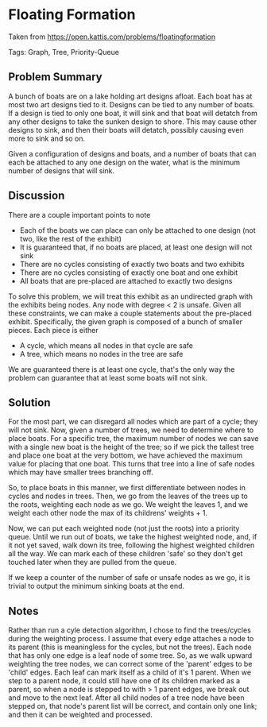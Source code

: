 # Floating Formation
Taken from https://open.kattis.com/problems/floatingformation

Tags: Graph, Tree, Priority-Queue

## Problem Summary
A bunch of boats are on a lake holding art designs afloat. Each boat has at most two art designs tied to it. Designs can be tied to any number of boats. If a design is tied to only one boat, it will sink and that boat will detatch from any other designs to take the sunken design to shore. This may cause other designs to sink, and then their boats will detatch, possibly causing even more to sink and so on.

Given a configuration of designs and boats, and a number of boats that can each be attached to any one design on the water, what is the minimum number of designs that will sink.

## Discussion
There are a couple important points to note
* Each of the boats we can place can only be attached to one design (not two, like the rest of the exhibit)
* It is guaranteed that, if no boats are placed, at least one design will not sink
* There are no cycles consisting of exactly two boats and two exhibits
* There are no cycles consisting of exactly one boat and one exhibit
* All boats that are pre-placed are attached to exactly two designs

To solve this problem, we will treat this exhibit as an undirected graph with the exhibits being nodes. Any node with degree < 2 is unsafe.
Given all these constraints, we can make a couple statements about the pre-placed exhibit. Specifically, the given graph is composed of a bunch of smaller pieces. Each piece is either
* A cycle, which means all nodes in that cycle are safe
* A tree, which means no nodes in the tree are safe

We are guaranteed there is at least one cycle, that's the only way the problem can guarantee that at least some boats will not sink.

## Solution
For the most part, we can disregard all nodes which are part of a cycle; they will not sink. Now, given a number of trees, we need to determine where to place boats. For a specific tree, the maximum number of nodes we can save with a single new boat is the height of the tree; so if we pick the tallest tree and place one boat at the very bottom, we have achieved the maximum value for placing that one boat. This turns that tree into a line of safe nodes which may have smaller trees branching off.

So, to place boats in this manner, we first differentiate between nodes in cycles and nodes in trees. Then, we go from the leaves of the trees up to the roots, weighting each node as we go. We weight the leaves 1, and we weight each other node the max of its childrens' weights + 1.

Now, we can put each weighted node (not just the roots) into a priority queue. Until we run out of boats, we take the highest weighted node, and, if it not yet saved, walk down its tree, following the highest weighted children all the way. We can mark each of these children 'safe' so they don't get touched later when they are pulled from the queue.

If we keep a counter of the number of safe or unsafe nodes as we go, it is trivial to output the minimum sinking boats at the end.

## Notes
Rather than run a cyle detection algorithm, I chose to find the trees/cycles during the weighting process. I assume that every edge attaches a node to its parent (this is meaningless for the cycles, but not the trees). Each node that has only one edge is a leaf node of some tree. So, as we walk upward weighting the tree nodes, we can correct some of the 'parent' edges to be 'child' edges. Each leaf can mark itself as a child of it's 1 parent. When we step to a parent node, it could still have one of its children marked as a parent, so when a node is stepped to with > 1 parent edges, we break out and move to the next leaf. After all child nodes of a tree node have been stepped on, that node's parent list will be correct, and contain only one link; and then it can be weighted and processed.